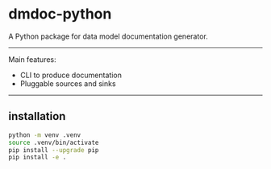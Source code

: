 # dmdoc-python
A Python package for data model documentation generator.

---
Main features:
* CLI to produce documentation
* Pluggable sources and sinks
---

## installation
```bash
python -m venv .venv
source .venv/bin/activate
pip install --upgrade pip
pip install -e .
```
